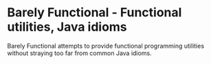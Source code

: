# Barely Functional - Functional utilities, Java idioms

Barely Functional attempts to provide functional programming utilities without
straying too far from common Java idioms.